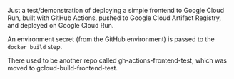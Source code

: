 Just a test/demonstration of deploying a simple frontend to Google Cloud Run, built with GitHub Actions, pushed to Google Cloud Artifact Registry, and deployed on Google Cloud Run.

An environment secret (from the GitHub environment) is passed to the `docker build` step.

There used to be another repo called gh-actions-frontend-test, which was moved to gcloud-build-frontend-test.
